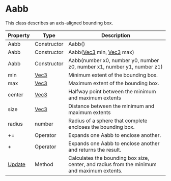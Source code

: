 # Aabb

This class describes an axis-aligned bounding box.

| Property | Type | Description |
| ----- | ----- | ----- |
| Aabb | Constructor | Aabb() |
| Aabb | Constructor | Aabb([Vec3](Vec3.md) min, [Vec3](Vec3.md) max) |
| Aabb | Constructor | Aabb(number x0, number y0, number z0, number x1, number y1, number z1) |
| min | [Vec3](Vec3.md) | Minimum extent of the bounding box. |
| max | [Vec3](Vec3.md) | Maximum extent of the bounding box. |
| center | [Vec3](Vec3.md) | Halfway point between the minimum and maximum extents |
| size | [Vec3](Vec3.md) | Distance between the minimum and maximum extents |
| radius | number | Radius of a sphere that complete encloses the bounding box. |
| += | Operator | Expands one Aabb to enclose another. |
| + | Operator | Expands one Aabb to enclose another and returns the result. |
| [Update](Aabb_Update.md) | Method | Calculates the bounding box size, center, and radius from the minimum and maximum extents. |
